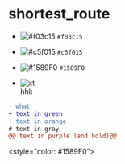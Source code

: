 # shortest_route
- ![#f03c15](https://placehold.co/15x15/f03c15/f03c15.png) `#f03c15`
- ![#c5f015](https://placehold.co/15x15/c5f015/c5f015.png) `#c5f015`
- ![#1589F0](https://placehold.co/15x15/1589F0/1589F0.png) `#1589F0`

- ![x](https://placehold.co/15x15/1589F0/1589F0.png)t<br>hhk

```diff
- what
+ text in green
! text in orange
# text in gray
@@ text in purple (and bold)@@
```
<style="color: #1589F0">
